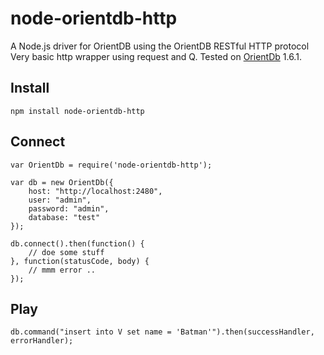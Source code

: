 node-orientdb-http
==================

A Node.js driver for OrientDB using the OrientDB RESTful HTTP protocol
Very basic http wrapper using request and Q. Tested on [OrientDb](http://www.orientdb.org/) 1.6.1.

## Install
```
npm install node-orientdb-http
```

## Connect
```
var OrientDb = require('node-orientdb-http');

var db = new OrientDb({
    host: "http://localhost:2480",
    user: "admin",
    password: "admin",
    database: "test"
});

db.connect().then(function() {
    // doe some stuff
}, function(statusCode, body) {
    // mmm error ..
});
```

## Play
```
db.command("insert into V set name = 'Batman'").then(successHandler, errorHandler);
```
